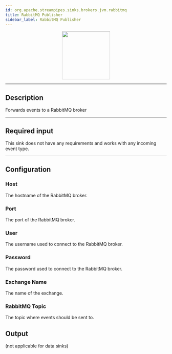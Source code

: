 ```yaml
---
id: org.apache.streampipes.sinks.brokers.jvm.rabbitmq
title: RabbitMQ Publisher
sidebar_label: RabbitMQ Publisher
---
```


<!--
  ~ Licensed to the Apache Software Foundation (ASF) under one or more
  ~ contributor license agreements.  See the NOTICE file distributed with
  ~ this work for additional information regarding copyright ownership.
  ~ The ASF licenses this file to You under the Apache License, Version 2.0
  ~ (the "License"); you may not use this file except in compliance with
  ~ the License.  You may obtain a copy of the License at
  ~
  ~    http://www.apache.org/licenses/LICENSE-2.0
  ~
  ~ Unless required by applicable law or agreed to in writing, software
  ~ distributed under the License is distributed on an "AS IS" BASIS,
  ~ WITHOUT WARRANTIES OR CONDITIONS OF ANY KIND, either express or implied.
  ~ See the License for the specific language governing permissions and
  ~ limitations under the License.
  ~
  -->



<p align="center"> 
    <img src="/img/pipeline-elements/org.apache.streampipes.sinks.brokers.jvm.rabbitmq/icon.png" width="150px;" class="pe-image-documentation"/>
</p>

***

## Description

Forwards events to a RabbitMQ broker

***

## Required input

This sink does not have any requirements and works with any incoming event type.

***

## Configuration

### Host

The hostname of the RabbitMQ broker.

### Port

The port of the RabbitMQ broker.

### User

The username used to connect to the RabbitMQ broker.

### Password

The password used to connect to the RabbitMQ broker.

### Exchange Name

The name of the exchange.

### RabbitMQ Topic

The topic where events should be sent to.

## Output

(not applicable for data sinks)
